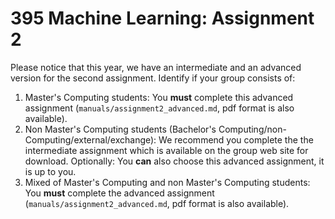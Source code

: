 395 Machine Learning: Assignment 2
=====================================

Please notice that this year, we have an intermediate and an advanced version 
for the second assignment. Identify if your group consists of: 

1. Master's Computing students: You **must** complete this advanced assignment 
(`manuals/assignment2_advanced.md`, pdf format is also available).
2. Non Master's Computing students 
(Bachelor's Computing/non-Computing/external/exchange): We recommend you 
complete the the intermediate assignment which is available on the group web 
site for download. Optionally: You **can** also choose this advanced assignment,
 it is up to you.
3. Mixed of Master's Computing and non Master's Computing students: You 
 **must** complete the advanced assignment (`manuals/assignment2_advanced.md`, 
 pdf format is also available).
